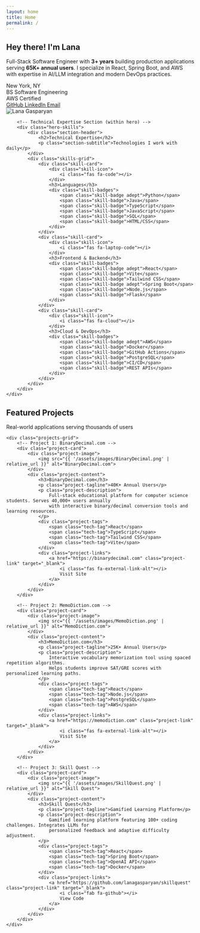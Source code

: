 ```yaml
---
layout: home
title: Home
permalink: /
---
```


<!-- HERO SECTION -->
<section class="hero" id="home">
    <div class="hero-container">
        <!-- Introduction with Image -->
        <div class="hero-intro">
            <div class="hero-content">
                <h1>Hey there! I'm <span class="highlight">Lana</span></h1>
                <p class="hero-tagline">
                    Full-Stack Software Engineer with <strong>3+ years</strong> building production applications
                    serving <strong>65K+ annual users</strong>. I specialize in React, Spring Boot, and AWS
                    with expertise in AI/LLM integration and modern DevOps practices.
                </p>
                <div class="hero-badges">
                    <div class="badge">
                        <i class="fas fa-map-marker-alt"></i>
                        New York, NY
                    </div>
                    <div class="badge">
                        <i class="fas fa-graduation-cap"></i>
                        BS Software Engineering
                    </div>
                    <div class="badge">
                        <i class="fas fa-award"></i>
                        AWS Certified
                    </div>
                </div>
                <div class="hero-buttons">
                    <a href="https://github.com/{{ site.social.github }}" class="btn btn-primary" target="_blank">
                        <i class="fab fa-github"></i>
                        GitHub
                    </a>
                    <a href="https://www.linkedin.com/in/{{ site.social.linkedin }}" class="btn btn-outline" target="_blank">
                        <i class="fab fa-linkedin"></i>
                        LinkedIn
                    </a>
                    <a href="mailto:{{ site.social.email }}" class="btn btn-outline">
                        <i class="fas fa-envelope"></i>
                        Email
                    </a>
                </div>
            </div>
            <div class="hero-image">
                <div class="profile-pic">
                    <img src="{{ '/assets/images/ProfilePic.png' | relative_url }}" alt="Lana Gasparyan">
                </div>
            </div>
        </div>

        <!-- Technical Expertise Section (within hero) -->
        <div class="hero-skills">
            <div class="section-header">
                <h2>Technical Expertise</h2>
                <p class="section-subtitle">Technologies I work with daily</p>
            </div>
            <div class="skills-grid">
                <div class="skill-card">
                    <div class="skill-icon">
                        <i class="fas fa-code"></i>
                    </div>
                    <h3>Languages</h3>
                    <div class="skill-badges">
                        <span class="skill-badge adept">Python</span>
                        <span class="skill-badge">Java</span>
                        <span class="skill-badge">TypeScript</span>
                        <span class="skill-badge">JavaScript</span>
                        <span class="skill-badge">SQL</span>
                        <span class="skill-badge">HTML/CSS</span>
                    </div>
                </div>
                <div class="skill-card">
                    <div class="skill-icon">
                        <i class="fas fa-laptop-code"></i>
                    </div>
                    <h3>Frontend & Backend</h3>
                    <div class="skill-badges">
                        <span class="skill-badge adept">React</span>
                        <span class="skill-badge">Vite</span>
                        <span class="skill-badge">Tailwind CSS</span>
                        <span class="skill-badge adept">Spring Boot</span>
                        <span class="skill-badge">Node.js</span>
                        <span class="skill-badge">Flask</span>
                    </div>
                </div>
                <div class="skill-card">
                    <div class="skill-icon">
                        <i class="fas fa-cloud"></i>
                    </div>
                    <h3>Cloud & DevOps</h3>
                    <div class="skill-badges">
                        <span class="skill-badge adept">AWS</span>
                        <span class="skill-badge">Docker</span>
                        <span class="skill-badge">GitHub Actions</span>
                        <span class="skill-badge">PostgreSQL</span>
                        <span class="skill-badge">CI/CD</span>
                        <span class="skill-badge">REST APIs</span>
                    </div>
                </div>
            </div>
        </div>
    </div>
</section>

<!-- PROJECTS SECTION -->
<section class="section" id="projects">
    <div class="section-header">
        <h2>Featured Projects</h2>
        <p class="section-subtitle">Real-world applications serving thousands of users</p>
    </div>

    <div class="projects-grid">
        <!-- Project 1: BinaryDecimal.com -->
        <div class="project-card">
            <div class="project-image">
                <img src="{{ '/assets/images/BinaryDecimal.png' | relative_url }}" alt="BinaryDecimal.com">
            </div>
            <div class="project-content">
                <h3>BinaryDecimal.com</h3>
                <p class="project-tagline">40K+ Annual Users</p>
                <p class="project-description">
                    Full-stack educational platform for computer science students. Serves 40,000+ users annually
                    with interactive binary/decimal conversion tools and learning resources.
                </p>
                <div class="project-tags">
                    <span class="tech-tag">React</span>
                    <span class="tech-tag">TypeScript</span>
                    <span class="tech-tag">Tailwind CSS</span>
                    <span class="tech-tag">Vite</span>
                </div>
                <div class="project-links">
                    <a href="https://binarydecimal.com" class="project-link" target="_blank">
                        <i class="fas fa-external-link-alt"></i>
                        Visit Site
                    </a>
                </div>
            </div>
        </div>

        <!-- Project 2: MemoDiction.com -->
        <div class="project-card">
            <div class="project-image">
                <img src="{{ '/assets/images/MemoDiction.png' | relative_url }}" alt="MemoDiction.com">
            </div>
            <div class="project-content">
                <h3>MemoDiction.com</h3>
                <p class="project-tagline">25K+ Annual Users</p>
                <p class="project-description">
                    Interactive vocabulary memorization tool using spaced repetition algorithms.
                    Helps students improve SAT/GRE scores with personalized learning paths.
                </p>
                <div class="project-tags">
                    <span class="tech-tag">React</span>
                    <span class="tech-tag">Node.js</span>
                    <span class="tech-tag">PostgreSQL</span>
                    <span class="tech-tag">AWS</span>
                </div>
                <div class="project-links">
                    <a href="https://memodiction.com" class="project-link" target="_blank">
                        <i class="fas fa-external-link-alt"></i>
                        Visit Site
                    </a>
                </div>
            </div>
        </div>

        <!-- Project 3: Skill Quest -->
        <div class="project-card">
            <div class="project-image">
                <img src="{{ '/assets/images/SkillQuest.png' | relative_url }}" alt="Skill Quest">
            </div>
            <div class="project-content">
                <h3>Skill Quest</h3>
                <p class="project-tagline">Gamified Learning Platform</p>
                <p class="project-description">
                    Gamified learning platform featuring 100+ coding challenges. Integrates LLMs for
                    personalized feedback and adaptive difficulty adjustment.
                </p>
                <div class="project-tags">
                    <span class="tech-tag">React</span>
                    <span class="tech-tag">Spring Boot</span>
                    <span class="tech-tag">OpenAI API</span>
                    <span class="tech-tag">Docker</span>
                </div>
                <div class="project-links">
                    <a href="https://github.com/lanagasparyan/skillquest" class="project-link" target="_blank">
                        <i class="fab fa-github"></i>
                        View Code
                    </a>
                </div>
            </div>
        </div>
    </div>
</section>
